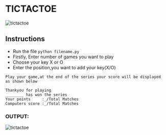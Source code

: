 # TICTACTOE 
![tictactoe](https://upload.wikimedia.org/wikipedia/commons/2/24/Tic-tac-toe_%28PSF%29.svg)
## Instructions
* Run the file `python filename.py`
* Firstly, Enter number of games you want to play
* Choose your key X or O
* Enter the position,you want to add your key(X/O)<br>

```Play your game,at the end of the series your score will be displayed as shown below```
```Text
Thankyou for playing
________ has won the series
Your points     :_/Total Matches
Computers score :_/Total Matches
```
### OUTPUT:
![tictactoe](https://user-images.githubusercontent.com/38732642/47134671-2bcf4c80-d2cb-11e8-9fb2-15a80ae08fa7.JPG)


